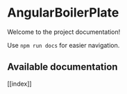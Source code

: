 # AngularBoilerPlate

Welcome to the project documentation!

Use `npm run docs` for easier navigation.

## Available documentation

[[index]]
